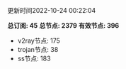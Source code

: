 更新时间2022-10-24 00:22:04

**总订阅: 45**
**总节点: 2379**
**有效节点: 396**
- v2ray节点: 175
- trojan节点: 38
- ss节点: 183
